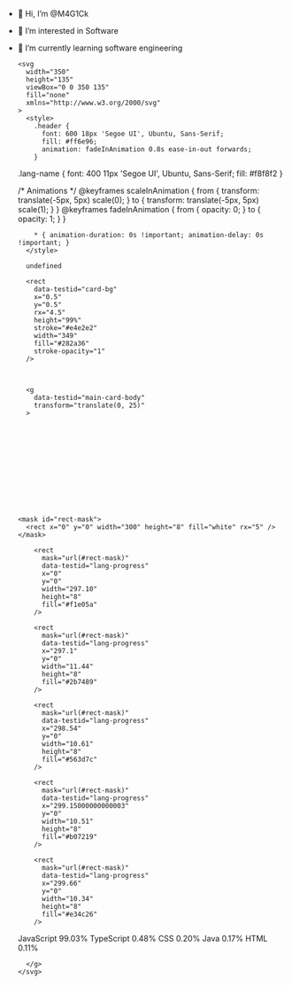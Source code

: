 - 👋 Hi, I’m @M4G1Ck
- 👀 I’m interested in Software
- 🌱 I’m currently learning software engineering



      <svg
        width="350"
        height="135"
        viewBox="0 0 350 135"
        fill="none"
        xmlns="http://www.w3.org/2000/svg"
      >
        <style>
          .header {
            font: 600 18px 'Segoe UI', Ubuntu, Sans-Serif;
            fill: #ff6e96;
            animation: fadeInAnimation 0.8s ease-in-out forwards;
          }
          
    .lang-name { font: 400 11px 'Segoe UI', Ubuntu, Sans-Serif; fill: #f8f8f2 }
  

          
    /* Animations */
    @keyframes scaleInAnimation {
      from {
        transform: translate(-5px, 5px) scale(0);
      }
      to {
        transform: translate(-5px, 5px) scale(1);
      }
    }
    @keyframes fadeInAnimation {
      from {
        opacity: 0;
      }
      to {
        opacity: 1;
      }
    }
  
          * { animation-duration: 0s !important; animation-delay: 0s !important; }
        </style>

        undefined

        <rect
          data-testid="card-bg"
          x="0.5"
          y="0.5"
          rx="4.5"
          height="99%"
          stroke="#e4e2e2"
          width="349"
          fill="#282a36"
          stroke-opacity="1"
        />

        

        <g
          data-testid="main-card-body"
          transform="translate(0, 25)"
        >
          
    <svg data-testid="lang-items" x="25">
      
      <mask id="rect-mask">
        <rect x="0" y="0" width="300" height="8" fill="white" rx="5" />
      </mask>
      
          <rect
            mask="url(#rect-mask)" 
            data-testid="lang-progress"
            x="0" 
            y="0"
            width="297.10" 
            height="8"
            fill="#f1e05a"
          />
        
          <rect
            mask="url(#rect-mask)" 
            data-testid="lang-progress"
            x="297.1" 
            y="0"
            width="11.44" 
            height="8"
            fill="#2b7489"
          />
        
          <rect
            mask="url(#rect-mask)" 
            data-testid="lang-progress"
            x="298.54" 
            y="0"
            width="10.61" 
            height="8"
            fill="#563d7c"
          />
        
          <rect
            mask="url(#rect-mask)" 
            data-testid="lang-progress"
            x="299.15000000000003" 
            y="0"
            width="10.51" 
            height="8"
            fill="#b07219"
          />
        
          <rect
            mask="url(#rect-mask)" 
            data-testid="lang-progress"
            x="299.66" 
            y="0"
            width="10.34" 
            height="8"
            fill="#e34c26"
          />
        
      
    <g transform="translate(0, 25)">
      <circle cx="5" cy="6" r="5" fill="#f1e05a" />
      <text data-testid="lang-name" x="15" y="10" class='lang-name'>
        JavaScript 99.03%
      </text>
    </g>
  
    <g transform="translate(150, 25)">
      <circle cx="5" cy="6" r="5" fill="#2b7489" />
      <text data-testid="lang-name" x="15" y="10" class='lang-name'>
        TypeScript 0.48%
      </text>
    </g>
  
    <g transform="translate(0, 50)">
      <circle cx="5" cy="6" r="5" fill="#563d7c" />
      <text data-testid="lang-name" x="15" y="10" class='lang-name'>
        CSS 0.20%
      </text>
    </g>
  
    <g transform="translate(150, 50)">
      <circle cx="5" cy="6" r="5" fill="#b07219" />
      <text data-testid="lang-name" x="15" y="10" class='lang-name'>
        Java 0.17%
      </text>
    </g>
  
    <g transform="translate(0, 75)">
      <circle cx="5" cy="6" r="5" fill="#e34c26" />
      <text data-testid="lang-name" x="15" y="10" class='lang-name'>
        HTML 0.11%
      </text>
    </g>
  
    
    </svg>
  
        </g>
      </svg>
    
